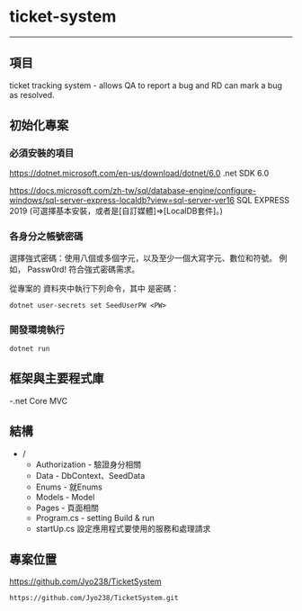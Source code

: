 # ticket-system

---

## 項目

ticket tracking system -  allows QA to report a bug and RD can mark a bug as resolved.

## 初始化專案

### 必須安裝的項目
https://dotnet.microsoft.com/en-us/download/dotnet/6.0 .net SDK 6.0

https://docs.microsoft.com/zh-tw/sql/database-engine/configure-windows/sql-server-express-localdb?view=sql-server-ver16
SQL EXPRESS 2019 (可選擇基本安裝，或者是[自訂媒體]=>[LocalDB套件]。)

### 各身分之帳號密碼
選擇強式密碼：使用八個或多個字元，以及至少一個大寫字元、數位和符號。 例如， Passw0rd! 符合強式密碼需求。

從專案的 資料夾中執行下列命令，其中 <PW> 是密碼：
```shell
dotnet user-secrets set SeedUserPW <PW>
```

### 開發環境執行

```shell
dotnet run
```

## 框架與主要程式庫

-.net Core MVC


## 結構

- /
  - Authorization - 驗證身分相關
  - Data - DbContext、SeedData
  - Enums - 就Enums
  - Models - Model
  - Pages - 頁面相關
  - Program.cs - setting Build & run
  - startUp.cs 設定應用程式要使用的服務和處理請求


## 專案位置

https://github.com/Jyo238/TicketSystem

```
https://github.com/Jyo238/TicketSystem.git
```


